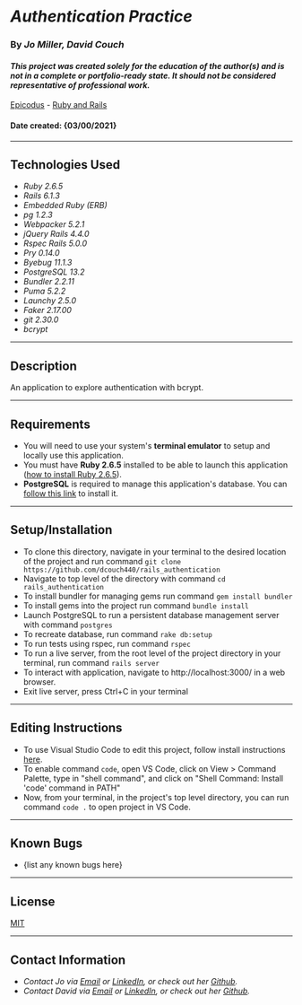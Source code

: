 # _Authentication Practice_

### By _**Jo Miller, David Couch**_

#### _This project was created solely for the education of the author(s) and is not in a complete or portfolio-ready state. It should not be considered representative of professional work._


[Epicodus](https://www.epicodus.com/) - [Ruby and Rails](https://www.learnhowtoprogram.com/ruby-and-rails/)

#### Date created: {03/00/2021}
---

## Technologies Used

* _Ruby 2.6.5_
* _Rails 6.1.3_
* _Embedded Ruby (ERB)_
* _pg 1.2.3_
* _Webpacker 5.2.1_
* _jQuery Rails 4.4.0_
* _Rspec Rails 5.0.0_
* _Pry 0.14.0_
* _Byebug 11.1.3_
* _PostgreSQL 13.2_
* _Bundler 2.2.11_
* _Puma 5.2.2_
* _Launchy 2.5.0_
* _Faker 2.17.00_
* _git 2.30.0_
* _bcrypt_

---

## Description

An application to explore authentication with bcrypt.


---

## Requirements

* You will need to use your system's **terminal emulator** to setup and locally use this application.
* You must have **Ruby 2.6.5** installed to be able to launch this application ([how to install Ruby 2.6.5](https://www.learnhowtoprogram.com/ruby-and-rails/getting-started-with-ruby/installing-ruby)).
* **PostgreSQL** is required to manage this application's database. You can [follow this link](https://www.enterprisedb.com/downloads/postgresql) to install it.

---

## Setup/Installation

* To clone this directory, navigate in your terminal to the desired location of the project and run command `git clone https://github.com/dcouch440/rails_authentication`
* Navigate to top level of the directory with command `cd rails_authentication`
* To install bundler for managing gems run command `gem install bundler`
* To install gems into the project run command `bundle install`
* Launch PostgreSQL to run a persistent database management server with command `postgres`
* To recreate database, run command `rake db:setup`
* To run tests using rspec, run command `rspec`
* To run a live server, from the root level of the project directory in your terminal, run command `rails server`
* To interact with application, navigate to http://localhost:3000/ in a web browser.
* Exit live server, press Ctrl+C in your terminal

--- 

## Editing Instructions

* To use Visual Studio Code to edit this project, follow install instructions [here](https://code.visualstudio.com/).
* To enable command `code`, open VS Code, click on View > Command Palette, type in "shell command", and click on "Shell Command: Install 'code' command in PATH"
* Now, from your terminal, in the project's top level directory, you can run command `code .` to open project in VS Code.

---

## Known Bugs

* {list any known bugs here}

---

## License

[MIT](LICENSE.txt)

---

## Contact Information

* _Contact Jo via [Email](mailto:joannadawnmiller@gmail.com) or [LinkedIn](https://www.linkedin.com/in/jomillerde/), or check out her [Github](https://github.com/joanna-miller)._
* _Contact David via [Email](dcouch440@gmail.com) or [LinkedIn](https://www.linkedin.com/in/dcouch440/), or check out her [Github](https://github.com/dcouch440)._